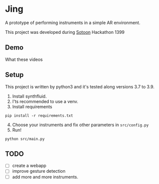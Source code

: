 # Jing

A prototype of performing instruments in a simple AR environment.

This project was developed during [Sotoon](https://sotoon.ir) Hackathon 1399

## Demo

What these videos

## Setup

This project is written by python3 and it's tested along versions 3.7 to 3.9.

1. Install synthfluid.
2. I'ts recommended to use a venv.
3. Install requirements
```
pip install -r requirements.txt
```
4. Choose your instruments and fix other parameters in `src/config.py`
5. Run!
```
python src/main.py
```

## TODO

- [ ] create a webapp
- [ ] improve gesture detection
- [ ] add more and more instruments.
